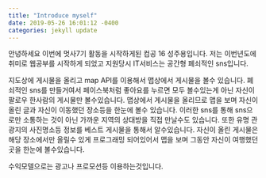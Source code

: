 ```yaml
---
title: "Introduce myself"
date: 2019-05-26 16:01:12 -0400
categories: jekyll update
---
```


안녕하세요 이번에 멋사7기 활동을 시작하게된 컴공 16 성주용입니다.
저는 이번년도에 취미로 웹공부를 시작하게 되었고 지원당시 IT서비스는 공간형 폐쇠적인 sns입니다.

지도상에 게시물을 올리고 map API를 이용해서 맵상에서 게시물을 볼수 있습니다.
폐쇠적인 sns를 만들거여서 페이스북처럼 좋아요를 누르면 모두 볼수있는게 아닌 자신이 팔로우 한사람의 게시물만 볼수있습니다.
맵상에서 게시물을 올리므로 맵을 보며 자신이 올린 글과 자신이 이동했던 장소등을 한눈에 볼수 있습니다.
이러한 sns를 통해 sns으로만 소통하는 것이 아닌 가까운 지역의 상대방을 직접 만날수도 있습니다.
또한 유명 관광지의 사진명소등 정보를 베스트 게시물을 통해서 알수있습니다.
자신이 올린 게시물은 해당 장소에서만 올릴수 있게 프로그래밍 되어있어서 맵을 보며 그동안 자신이 여행했던 곳을 한눈에 볼수있습니다.

수익모델으로는 광고나 프로모션등 이용하는것입니다.
